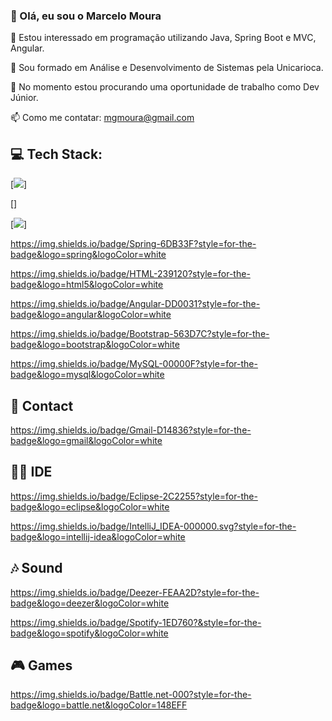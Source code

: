 ### 🧔 Olá, eu sou o Marcelo Moura

👀 Estou interessado em programação utilizando Java, Spring Boot e MVC, Angular.

🌱 Sou formado em Análise e Desenvolvimento de Sistemas pela Unicarioca.

💞️ No momento estou procurando uma oportunidade de trabalho como Dev Júnior.

📫 Como me contatar: mgmoura@gmail.com

## 💻 Tech Stack:

[![](https://img.shields.io/badge/Java-ED8B00?style=for-the-badge&logo=openjdk&logoColor=white)]

[![]()]

[![](https://img.shields.io/badge/Java-ED8B00?style=for-the-badge&logo=openjdk&logoColor=white)]

https://img.shields.io/badge/Spring-6DB33F?style=for-the-badge&logo=spring&logoColor=white

https://img.shields.io/badge/HTML-239120?style=for-the-badge&logo=html5&logoColor=white

https://img.shields.io/badge/Angular-DD0031?style=for-the-badge&logo=angular&logoColor=white

https://img.shields.io/badge/Bootstrap-563D7C?style=for-the-badge&logo=bootstrap&logoColor=white

https://img.shields.io/badge/MySQL-00000F?style=for-the-badge&logo=mysql&logoColor=white

## 📱 Contact

https://img.shields.io/badge/Gmail-D14836?style=for-the-badge&logo=gmail&logoColor=white


## 👩‍💻 IDE

https://img.shields.io/badge/Eclipse-2C2255?style=for-the-badge&logo=eclipse&logoColor=white

https://img.shields.io/badge/IntelliJ_IDEA-000000.svg?style=for-the-badge&logo=intellij-idea&logoColor=white

## 🎶 Sound

https://img.shields.io/badge/Deezer-FEAA2D?style=for-the-badge&logo=deezer&logoColor=white

https://img.shields.io/badge/Spotify-1ED760?&style=for-the-badge&logo=spotify&logoColor=white

## 🎮 Games

https://img.shields.io/badge/Battle.net-000?style=for-the-badge&logo=battle.net&logoColor=148EFF

<!--
**marcelogmoura/marcelogmoura** is a ✨ _special_ ✨ repository because its `README.md` (this file) appears on your GitHub profile.

Here are some ideas to get you started:

- 🔭 I’m currently working on ...
- 🌱 I’m currently learning ...
- 👯 I’m looking to collaborate on ...
- 🤔 I’m looking for help with ...
- 💬 Ask me about ...
- 📫 How to reach me: ...
- 😄 Pronouns: ...
- ⚡ Fun fact: ...
-->
